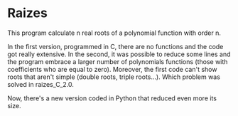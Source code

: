 # Raizes
This program calculate n real roots of a polynomial function with order n.

In the first version, programmed in C, there are no functions and the code got really extensive. In the second, it was possible to reduce some lines and the program embrace a larger number of polynomials functions (those with coefficients who are equal to zero). Moreover, the first code can't show roots that aren't simple (double roots, triple roots...). Which problem was solved in raizes_C_2.0.

Now, there's a new version coded in Python that reduced even more its size.
